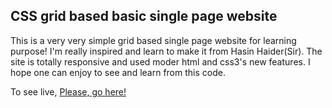 ## CSS grid based basic single page website

This is a very very simple grid based single page website for learning purpose! I'm really inspired and learn to make it from Hasin Haider(Sir). The site is totally responsive and used moder html and css3's new features. I hope one can enjoy to see and learn from this code.

To see live, [Please, go here!](https://ryan-riaz.github.io/CSS-grid_basic-single_page-website/)
